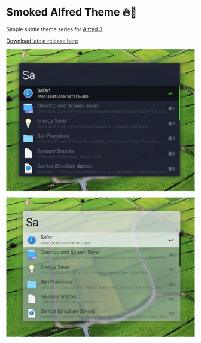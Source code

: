 Smoked Alfred Theme 🔥💨
======
Simple subtle theme series for [Alfred 3](http://www.alfredapp.com/)

[Download latest release here](https://github.com/qbunt/smoked/archive/v2.0.zip)

![Smoked Night Screenshot](smoked.png)

![Smoked Day Screenshot](smoked_day.png)

